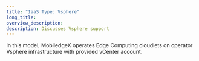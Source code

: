 ```yaml
---
title: "IaaS Type: Vsphere"
long_title:
overview_description:
description: Discusses Vsphere support
---
```


In this model, MobiledgeX operates Edge Computing cloudlets on operator Vsphere infrastructure with provided vCenter account.

